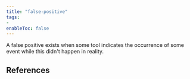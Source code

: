 ```yaml
---
title: "false-positive"
tags:
- 
enableToc: false
---
```


A false positive exists when some tool indicates the occurrence of some event while this didn't happen in reality.

## References
